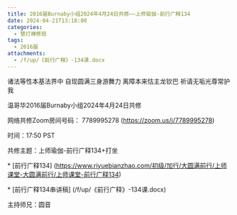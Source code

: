 ```yaml
---
title: 2016届Burnaby小组2024年4月24日共修——上师瑜伽-前行广释134
date: 2024-04-21T13:18:00
categories:
  - 慧灯禅修班
tags:
  - 2016届
attachments:
  - /f/up/《前行广释》-134课.docx
---
```

诸法等性本基法界中 自现圆满三身游舞力 离障本来怙主龙钦巴 祈请无垢光尊常护我



温哥华2016届Burnaby小组2024年4月24日共修



网络共修Zoom房间号码： 7789995278 (<https://zoom.us/j/7789995278>)



时间：17:50 PST



共修主题：上师瑜伽-前行广释134+打坐

\* \[前行广释134]
(https://www.riyuebianzhao.com/初级/加行/大圆满前行/上师课堂-大圆满前行/上师课堂-前行广释134)

\* \[前行广释134串讲稿]
(/f/up/《前行广释》-134课.docx)



主持师兄：圆音
